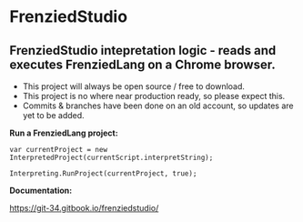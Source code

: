 # FrenziedStudio
## FrenziedStudio intepretation logic - reads and executes FrenziedLang on a Chrome browser. 

* This project will always be open source / free to download.
* This project is no where near production ready, so please expect this.
* Commits & branches have been done on an old account, so updates are yet to be added.

**Run a FrenziedLang project:**

``var currentProject = new InterpretedProject(currentScript.interpretString);``

``Interpreting.RunProject(currentProject, true);``

**Documentation:**

https://git-34.gitbook.io/frenziedstudio/
